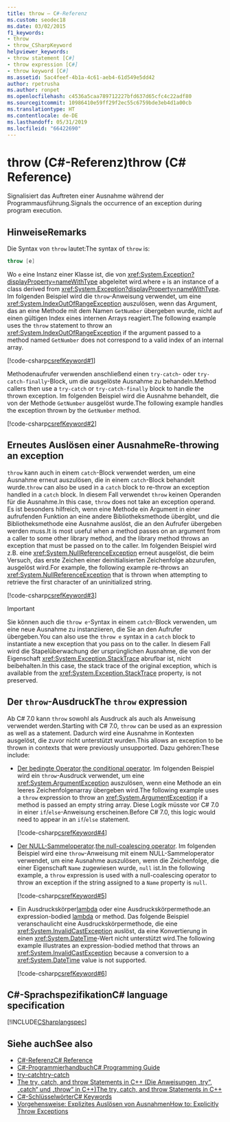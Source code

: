```yaml
---
title: throw – C#-Referenz
ms.custom: seodec18
ms.date: 03/02/2015
f1_keywords:
- throw
- throw_CSharpKeyword
helpviewer_keywords:
- throw statement [C#]
- throw expression [C#]
- throw keyword [C#]
ms.assetid: 5ac4feef-4b1a-4c61-aeb4-61d549e5dd42
author: rpetrusha
ms.author: ronpet
ms.openlocfilehash: c4536a5caa789712227bfd637d65cfc4c22adf80
ms.sourcegitcommit: 10986410e59ff29f2ec55c6759bde3eb4d1a00cb
ms.translationtype: HT
ms.contentlocale: de-DE
ms.lasthandoff: 05/31/2019
ms.locfileid: "66422690"
---
```

# <a name="throw-c-reference"></a><span data-ttu-id="a82ab-102">throw (C#-Referenz)</span><span class="sxs-lookup"><span data-stu-id="a82ab-102">throw (C# Reference)</span></span>

<span data-ttu-id="a82ab-103">Signalisiert das Auftreten einer Ausnahme während der Programmausführung.</span><span class="sxs-lookup"><span data-stu-id="a82ab-103">Signals the occurrence of an exception during program execution.</span></span>  
  
## <a name="remarks"></a><span data-ttu-id="a82ab-104">Hinweise</span><span class="sxs-lookup"><span data-stu-id="a82ab-104">Remarks</span></span>

<span data-ttu-id="a82ab-105">Die Syntax von `throw` lautet:</span><span class="sxs-lookup"><span data-stu-id="a82ab-105">The syntax of `throw` is:</span></span>

```csharp
throw [e]
```

<span data-ttu-id="a82ab-106">Wo `e` eine Instanz einer Klasse ist, die von <xref:System.Exception?displayProperty=nameWithType> abgeleitet wird.</span><span class="sxs-lookup"><span data-stu-id="a82ab-106">where `e` is an instance of a class derived from <xref:System.Exception?displayProperty=nameWithType>.</span></span> <span data-ttu-id="a82ab-107">Im folgenden Beispiel wird die `throw`-Anweisung verwendet, um eine <xref:System.IndexOutOfRangeException> auszulösen, wenn das Argument, das an eine Methode mit dem Namen `GetNumber` übergeben wurde, nicht auf einen gültigen Index eines internen Arrays reagiert.</span><span class="sxs-lookup"><span data-stu-id="a82ab-107">The following example uses the `throw` statement to throw an <xref:System.IndexOutOfRangeException> if the argument passed to a method named `GetNumber` does not correspond to a valid index of an internal array.</span></span>

[!code-csharp[csrefKeyword#1](~/samples/snippets/csharp/language-reference/keywords/throw/throw-1.cs#1)]  

<span data-ttu-id="a82ab-108">Methodenaufrufer verwenden anschließend einen `try-catch`- oder `try-catch-finally`-Block, um die ausgelöste Ausnahme zu behandeln.</span><span class="sxs-lookup"><span data-stu-id="a82ab-108">Method callers then use a `try-catch` or `try-catch-finally` block to handle the thrown exception.</span></span> <span data-ttu-id="a82ab-109">Im folgenden Beispiel wird die Ausnahme behandelt, die von der Methode `GetNumber` ausgelöst wurde.</span><span class="sxs-lookup"><span data-stu-id="a82ab-109">The following example handles the exception thrown by the `GetNumber` method.</span></span>

[!code-csharp[csrefKeyword#2](~/samples/snippets/csharp/language-reference/keywords/throw/throw-1.cs#2)]  

## <a name="re-throwing-an-exception"></a><span data-ttu-id="a82ab-110">Erneutes Auslösen einer Ausnahme</span><span class="sxs-lookup"><span data-stu-id="a82ab-110">Re-throwing an exception</span></span>

<span data-ttu-id="a82ab-111">`throw` kann auch in einem `catch`-Block verwendet werden, um eine Ausnahme erneut auszulösen, die in einem `catch`-Block behandelt wurde.</span><span class="sxs-lookup"><span data-stu-id="a82ab-111">`throw` can also be used in a `catch` block to re-throw an exception handled in a `catch` block.</span></span>  <span data-ttu-id="a82ab-112">In diesem Fall verwendet `throw` keinen Operanden für die Ausnahme.</span><span class="sxs-lookup"><span data-stu-id="a82ab-112">In this case, `throw` does not take an exception operand.</span></span> <span data-ttu-id="a82ab-113">Es ist besonders hilfreich, wenn eine Methode ein Argument in einer aufrufenden Funktion an eine andere Bibliotheksmethode übergibt, und die Bibliotheksmethode eine Ausnahme auslöst, die an den Aufrufer übergeben werden muss.</span><span class="sxs-lookup"><span data-stu-id="a82ab-113">It is most useful when a method passes on an argument from a caller to some other library method, and the library method throws an exception that must be passed on to the caller.</span></span> <span data-ttu-id="a82ab-114">Im folgenden Beispiel wird z.B. eine <xref:System.NullReferenceException> erneut ausgelöst, die beim Versuch, das erste Zeichen einer deinitialisierten Zeichenfolge abzurufen, ausgelöst wird.</span><span class="sxs-lookup"><span data-stu-id="a82ab-114">For example, the following example re-throws an <xref:System.NullReferenceException> that is thrown when attempting to retrieve the first character of an uninitialized string.</span></span>

[!code-csharp[csrefKeyword#3](~/samples/snippets/csharp/language-reference/keywords/throw/throw-3.cs#3)]  

> [!IMPORTANT]
> <span data-ttu-id="a82ab-115">Sie können auch die `throw e`-Syntax in einem `catch`-Block verwenden, um eine neue Ausnahme zu instanziieren, die Sie an den Aufrufer übergeben.</span><span class="sxs-lookup"><span data-stu-id="a82ab-115">You can also use the `throw e` syntax in a `catch` block to instantiate a new exception that you pass on to the caller.</span></span> <span data-ttu-id="a82ab-116">In diesem Fall wird die Stapelüberwachung der ursprünglichen Ausnahme, die von der Eigenschaft <xref:System.Exception.StackTrace> abrufbar ist, nicht beibehalten.</span><span class="sxs-lookup"><span data-stu-id="a82ab-116">In this case, the stack trace of the original exception, which is available from the <xref:System.Exception.StackTrace> property, is not preserved.</span></span>

## <a name="the-throw-expression"></a><span data-ttu-id="a82ab-117">Der `throw`-Ausdruck</span><span class="sxs-lookup"><span data-stu-id="a82ab-117">The `throw` expression</span></span>

<span data-ttu-id="a82ab-118">Ab C# 7.0 kann `throw` sowohl als Ausdruck als auch als Anweisung verwendet werden.</span><span class="sxs-lookup"><span data-stu-id="a82ab-118">Starting with C# 7.0, `throw` can be used as an expression as well as a statement.</span></span> <span data-ttu-id="a82ab-119">Dadurch wird eine Ausnahme in Kontexten ausgelöst, die zuvor nicht unterstützt wurden.</span><span class="sxs-lookup"><span data-stu-id="a82ab-119">This allows an exception to be thrown in contexts that were previously unsupported.</span></span> <span data-ttu-id="a82ab-120">Dazu gehören:</span><span class="sxs-lookup"><span data-stu-id="a82ab-120">These include:</span></span>

- <span data-ttu-id="a82ab-121">[Der bedingte Operator](../operators/conditional-operator.md).</span><span class="sxs-lookup"><span data-stu-id="a82ab-121">[the conditional operator](../operators/conditional-operator.md).</span></span> <span data-ttu-id="a82ab-122">Im folgenden Beispiel wird ein `throw`-Ausdruck verwendet, um eine <xref:System.ArgumentException> auszulösen, wenn eine Methode an ein leeres Zeichenfolgenarray übergeben wird.</span><span class="sxs-lookup"><span data-stu-id="a82ab-122">The following example uses a `throw` expression to throw an <xref:System.ArgumentException> if a method is passed an empty string array.</span></span> <span data-ttu-id="a82ab-123">Diese Logik müsste vor C# 7.0 in einer `if`/`else`-Anweisung erscheinen.</span><span class="sxs-lookup"><span data-stu-id="a82ab-123">Before C# 7.0, this logic would need to appear in an `if`/`else` statement.</span></span>

   [!code-csharp[csrefKeyword#4](~/samples/snippets/csharp/language-reference/keywords/throw/conditional.cs#1)]  
  
- <span data-ttu-id="a82ab-124">[Der NULL-Sammeloperator](../operators/null-coalescing-operator.md).</span><span class="sxs-lookup"><span data-stu-id="a82ab-124">[the null-coalescing operator](../operators/null-coalescing-operator.md).</span></span> <span data-ttu-id="a82ab-125">Im folgenden Beispiel wird eine `throw`-Anweisung mit einem NULL-Sammeloperator verwendet, um eine Ausnahme auszulösen, wenn die Zeichenfolge, die einer Eigenschaft `Name` zugewiesen wurde, `null` ist.</span><span class="sxs-lookup"><span data-stu-id="a82ab-125">In the following example, a `throw` expression is used with a null-coalescing operator to throw an exception if the string assigned to a `Name` property is `null`.</span></span>

   [!code-csharp[csrefKeyword#5](~/samples/snippets/csharp/language-reference/keywords/throw/coalescing.cs#1)]  

- <span data-ttu-id="a82ab-126">Ein Ausdruckskörper[lambda](../../programming-guide/statements-expressions-operators/lambda-expressions.md) oder eine Ausdruckskörpermethode.</span><span class="sxs-lookup"><span data-stu-id="a82ab-126">an expression-bodied [lambda](../../programming-guide/statements-expressions-operators/lambda-expressions.md) or method.</span></span> <span data-ttu-id="a82ab-127">Das folgende Beispiel veranschaulicht eine Ausdruckskörpermethode, die eine <xref:System.InvalidCastException> auslöst, da eine Konvertierung in einen <xref:System.DateTime>-Wert nicht unterstützt wird.</span><span class="sxs-lookup"><span data-stu-id="a82ab-127">The following example illustrates an expression-bodied method that throws an <xref:System.InvalidCastException> because a conversion to a <xref:System.DateTime> value is not supported.</span></span>

   [!code-csharp[csrefKeyword#6](~/samples/snippets/csharp/language-reference/keywords/throw/exp-bodied.cs#1)]  

## <a name="c-language-specification"></a><span data-ttu-id="a82ab-128">C#-Sprachspezifikation</span><span class="sxs-lookup"><span data-stu-id="a82ab-128">C# language specification</span></span>  

[!INCLUDE[CSharplangspec](~/includes/csharplangspec-md.md)]  
  
## <a name="see-also"></a><span data-ttu-id="a82ab-129">Siehe auch</span><span class="sxs-lookup"><span data-stu-id="a82ab-129">See also</span></span>

- [<span data-ttu-id="a82ab-130">C#-Referenz</span><span class="sxs-lookup"><span data-stu-id="a82ab-130">C# Reference</span></span>](../index.md)
- [<span data-ttu-id="a82ab-131">C#-Programmierhandbuch</span><span class="sxs-lookup"><span data-stu-id="a82ab-131">C# Programming Guide</span></span>](../../programming-guide/index.md)
- [<span data-ttu-id="a82ab-132">try-catch</span><span class="sxs-lookup"><span data-stu-id="a82ab-132">try-catch</span></span>](try-catch.md)
- [<span data-ttu-id="a82ab-133">The try, catch, and throw Statements in C++ (Die Anweisungen „try“, „catch“ und „throw“ in C++)</span><span class="sxs-lookup"><span data-stu-id="a82ab-133">The try, catch, and throw Statements in C++</span></span>](try-catch.md)
- [<span data-ttu-id="a82ab-134">C#-Schlüsselwörter</span><span class="sxs-lookup"><span data-stu-id="a82ab-134">C# Keywords</span></span>](index.md)
- [<span data-ttu-id="a82ab-135">Vorgehensweise: Explizites Auslösen von Ausnahmen</span><span class="sxs-lookup"><span data-stu-id="a82ab-135">How to: Explicitly Throw Exceptions</span></span>](../../../standard/exceptions/how-to-explicitly-throw-exceptions.md)
